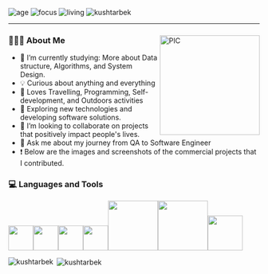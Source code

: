 ![age](https://img.shields.io/badge/age-28-dodgerblue)
![focus](https://img.shields.io/badge/focus-FrontEnd-brightgreen)
![living](https://img.shields.io/badge/living-SanJose,CA-dodgerblue)
<img src="https://komarev.com/ghpvc/?username=kushtarbek&label=Profile%20views&color=blue&style=flat" alt="kushtarbek" />

<hr>
<section>

  <span>
    <img align="right" alt="PIC" width = "200px" height="200px" src="./cat.gif" />
    <h3> 👨🏻‍💻 About Me </h3>
  </span>

  - 🌱 I’m currently studying: More about Data structure, Algorithms, and System Design.
  - 💡 Curious about anything and everything
  - 🖤 Loves Travelling, Programming, Self-development, and Outdoors activities
  - 🤔 Exploring new technologies and developing software solutions.
  - 🤝 I’m looking to collaborate on projects that positively impact people's lives.
  - 💬 Ask me about my journey from QA to Software Engineer
  - ❗️ Below are the images and screenshots of the commercial projects that I contributed.
</section>

<section>
  <h3> 💻 Languages and Tools </h3>

   <img src="https://media3.giphy.com/media/ln7z2eWriiQAllfVcn/200w.webp" width="50"><img src="https://i.giphy.com/media/eNAsjO55tPbgaor7ma/200w.webp" width="50"><img src="https://i.giphy.com/media/IdyAQJVN2kVPNUrojM/200.webp" width="50"><img src="https://media3.giphy.com/media/kdFc8fubgS31b8DsVu/giphy.webp" width="50"><img src="https://camo.githubusercontent.com/b24914711d892af6d10c99624bb0fa576a0611ae17eb125380c517b2059063a4/68747470733a2f2f6e657861782e696e2f77702d636f6e74656e742f75706c6f6164732f323032302f31312f6a6176612d312e676966" width="100"><img src="https://media.giphy.com/media/kH1DBkPNyZPOk0BxrM/giphy.webp" width="100"><img src="https://media.giphy.com/media/SsCYf6DRFJrOpP0IoM/giphy.gif" width="70">

</section>

<section>
  <p><img align="left" src="https://github-readme-stats.vercel.app/api/top-langs?username=kushtarbek&show_icons=true&locale=en&layout=compact" alt="kushtarbek" /></p>
  <p>&nbsp;<img align="center" src="https://github-readme-stats.vercel.app/api?username=kushtarbek&show_icons=true&locale=en" alt="kushtarbek" /></p>

</section>



